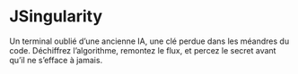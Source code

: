 # JSingularity

Un terminal oublié d’une ancienne IA, une clé perdue dans les méandres du code. Déchiffrez l’algorithme, remontez le flux, et percez le secret avant qu’il ne s’efface à jamais.